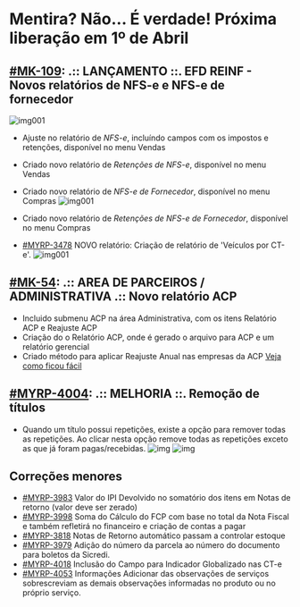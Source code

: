 # Mentira? Não... É verdade! Próxima liberação em 1º de Abril

## [#MK-109](https://devmyrp.atlassian.net/browse/MK-109): .:: LANÇAMENTO ::. EFD REINF - Novos relatórios de NFS-e e NFS-e de fornecedor
![img001](https://i.imgur.com/14Qew6d.png)
* Ajuste no relatório de *NFS-e*, incluíndo campos com os impostos e retenções, disponível no menu Vendas
* Criado novo relatório de *Retenções de NFS-e*, disponível no menu Vendas
* Criado novo relatório de *NFS-e de Fornecedor*, disponível no menu Compras
![img001](https://i.imgur.com/wRFWQaO.png)
* Criado novo relatório de *Retenções de NFS-e de Fornecedor*, disponível no menu Compras

* [#MYRP-3478](https://devmyrp.atlassian.net/browse/MYRP-3478) NOVO relatório: Criação de relatório de 'Veículos por CT-e'. 
![img001](https://imgur.com/qh23ysH)

## [#MK-54](https://devmyrp.atlassian.net/browse/MK-54): .:: AREA DE PARCEIROS / ADMINISTRATIVA .:: Novo relatório ACP
* Incluido submenu ACP na área Administrativa, com os itens Relatório ACP e Reajuste ACP
* Criação do o Relatório ACP, onde é gerado o arquivo para ACP e um relatório gerencial
* Criado método para aplicar Reajuste Anual nas empresas da ACP
[Veja como ficou fácil](http://recordit.co/Qs2RUcRumO)

## [#MYRP-4004](https://devmyrp.atlassian.net/browse/MYRP-4004): .:: MELHORIA ::. Remoção de títulos
* Quando um título possui repetições, existe a opção para remover todas as repetições. Ao clicar nesta opção remove todas as repetições exceto as que já foram pagas/recebidas.
![img](https://i.imgur.com/eBphh29.png)
![img](https://i.imgur.com/RVheRJx.png)

## Correções menores
* [#MYRP-3983](https://devmyrp.atlassian.net/browse/MYRP-3983) Valor do IPI Devolvido no somatório dos itens em Notas de retorno (valor deve ser zerado) 
* [#MYRP-3998](https://devmyrp.atlassian.net/browse/MYRP-3998) Soma do Cálculo do FCP com base no total da Nota Fiscal e também refletirá no financeiro e criação de contas a pagar 
* [#MYRP-3818](https://devmyrp.atlassian.net/browse/MYRP-3818) Notas de Retorno automático passam a controlar estoque 
* [#MYRP-3979](https://devmyrp.atlassian.net/browse/MYRP-3979) Adição do número da parcela ao número do documento para boletos da Sicredi.
* [#MYRP-4018](https://devmyrp.atlassian.net/browse/MYRP-4018) Inclusão do Campo para Indicador Globalizado nas CT-e
* [#MYRP-4053](https://devmyrp.atlassian.net/browse/MYRP-4053) Informações Adicionar das observações de serviços sobrescreviam as demais observações informadas no produto ou no próprio serviço.




